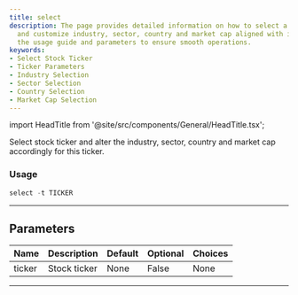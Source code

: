 ```yaml
---
title: select
description: The page provides detailed information on how to select a stock ticker
  and customize industry, sector, country and market cap aligned with it. This includes
  the usage guide and parameters to ensure smooth operations.
keywords:
- Select Stock Ticker
- Ticker Parameters
- Industry Selection
- Sector Selection
- Country Selection
- Market Cap Selection
---
```


import HeadTitle from '@site/src/components/General/HeadTitle.tsx';

<HeadTitle title="stocks/sia/select - Reference | OpenBB Terminal Docs" />

Select stock ticker and alter the industry, sector, country and market cap accordingly for this ticker.

### Usage

```python
select -t TICKER
```

---

## Parameters

| Name | Description | Default | Optional | Choices |
| ---- | ----------- | ------- | -------- | ------- |
| ticker | Stock ticker | None | False | None |

---
